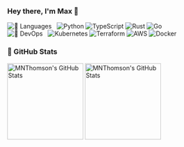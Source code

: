 ### Hey there, I'm Max 👋

![📝 Languages](https://img.shields.io/badge/-%F0%9F%93%9D%20Languages:-black?style=flat-square) &nbsp; ![Python](https://img.shields.io/badge/-Python-black?style=flat-square&logo=python) ![TypeScript](https://img.shields.io/badge/-TypeScript-black?style=flat-square&logo=typescript) ![Rust](https://img.shields.io/badge/-Rust-black?style=flat-square&logo=rust) ![Go](https://img.shields.io/badge/-Go-black?style=flat-square&logo=go) <br> ![🚀 DevOps](https://img.shields.io/badge/-%F0%9F%9A%80%20DevOps    :-black?style=flat-square) &nbsp; ![Kubernetes](https://img.shields.io/badge/-Kubernetes-black?style=flat-square&logo=kubernetes) ![Terraform](https://img.shields.io/badge/-Terraform-black?style=flat-square&logo=terraform) ![AWS](https://img.shields.io/badge/-AWS-black?style=flat-square&logo=amazonaws) ![Docker](https://img.shields.io/badge/-Docker-black?style=flat-square&logo=docker)

### 🚧 GitHub Stats

<p align="left">
  <img align="center" height="175" alt="MNThomson's GitHub Stats" src="https://github-readme-stats.vercel.app/api?username=MNThomson&theme=github_dark&show_icons=true&count_private=true&disable_animations=true&include_all_commits=true" />

  <img align="center" height="175" alt="MNThomson's GitHub Stats" src="https://github-readme-stats.vercel.app/api/top-langs/?username=MNThomson&layout=compact&theme=github_dark&disable_animations=true&exclude_repo=GetMeThere" />
</p>

